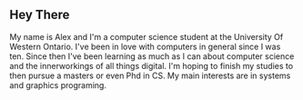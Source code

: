 ## Hey There

My name is Alex and I'm a computer science student at the University Of Western Ontario. I've been in love with computers in general since I was ten. Since then I've been learning as much as I can about computer science and the innerworkings of all things digital.
I'm hoping to finish my studies to then pursue a masters or even Phd in CS. My main interests are in systems and graphics programing.

<!--
**AlexanderKubarakos/AlexanderKubarakos** is a ✨ _special_ ✨ repository because its `README.md` (this file) appears on your GitHub profile.

Here are some ideas to get you started:

- 🔭 I’m currently working on ...
- 🌱 I’m currently learning ...
- 👯 I’m looking to collaborate on ...
- 🤔 I’m looking for help with ...
- 💬 Ask me about ...
- 📫 How to reach me: ...
- 😄 Pronouns: ...
- ⚡ Fun fact: ...
-->
